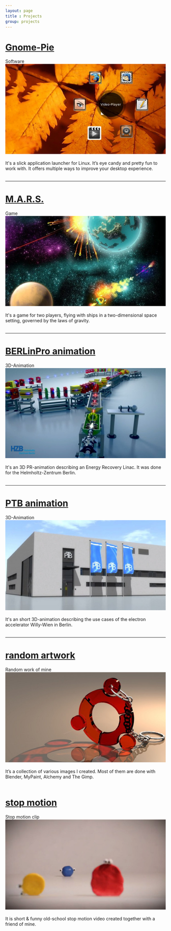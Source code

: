 ```yaml
---
layout: page
title : Projects
group: projects
---
```


<div class="row">
    <div class="col-sm-6 post-preview">
        <h1><a href="{{site.url}}/gnome-pie.html">Gnome-Pie</a></h1>
        <div>
            <div class="banner-left">Software</div>
            <a href="{{site.url}}/gnome-pie.html"><img class="img-responsive" src="/assets/pictures/medium/project-gnomepie.jpg" alt=""></a>
        </div><br/>
        It's a slick application launcher for Linux. It’s eye candy and pretty fun to work with. It offers multiple ways to improve your desktop experience.<br/><br/>
        <hr>
    </div>
    <div class="col-sm-6 post-preview">
        <h1><a href="{{site.url}}/mars.html">M.A.R.S.</a></h1>
        <div>
            <div class="banner-right">Game</div>
            <a href="{{site.url}}/mars.html"><img class="img-responsive" src="/assets/pictures/medium/project-mars.jpg" alt=""></a>
        </div><br/>
         It's a game for two players, flying with ships in a two-dimensional space setting, governed by the laws of gravity.<br/><br/>
        <hr>
    </div>
</div>


<div class="row">
    <div class="col-sm-6 post-preview">
        <h1><a href="{{site.url}}/hzb.html">BERLinPro animation</a></h1>
        <div>
            <div class="banner-left">3D-Animation</div>
            <a href="{{site.url}}/hzb.html"><img class="img-responsive" src="/assets/pictures/medium/project-hzb.jpg" alt=""></a>
        </div><br/>
         It's an 3D PR-animation describing an Energy Recovery Linac. It was done for the Helmholtz-Zentrum Berlin.<br/><br/>
        <hr>
    </div>
    <div class="col-sm-6 post-preview">
        <h1><a href="{{site.url}}/ptb.html">PTB animation</a></h1>
        <div>
            <div class="banner-right">3D-Animation</div>
            <a href="{{site.url}}/ptb.html"><img class="img-responsive" src="/assets/pictures/medium/project-ptb.jpg" alt=""></a>
        </div><br/>
         It's an short 3D-animation describing the use cases of the electron accelerator Willy-Wien in Berlin.<br/><br/>
        <hr>
    </div>
</div>


<div class="row">
    <div class="col-sm-6 post-preview">
        <h1><a href="{{site.url}}/artwork.html">random artwork</a></h1>
        <div>
            <div class="banner-left">Random work of mine</div>
            <a href="{{site.url}}/artwork.html"><img class="img-responsive" src="/assets/pictures/medium/project-artwork.jpg" alt=""></a>
        </div><br/>
         It’s a collection of various images I created. Most of them are done with Blender, MyPaint, Alchemy and The Gimp.<br/><br/>
    </div>
    <div class="col-sm-6 post-preview">
        <h1><a href="{{site.url}}/formes-et-couleurs.html">stop motion</a></h1>
        <div>
            <div class="banner-right">Stop motion clip</div>
            <a href="{{site.url}}/formes-et-couleurs.html"><img class="img-responsive" src="/assets/pictures/medium/project-formes-et-couleurs.jpg" alt=""></a>
        </div><br/>
         It is short &amp; funny old-school stop motion video created together with a friend of mine.<br/><br/>
    </div>
</div>
